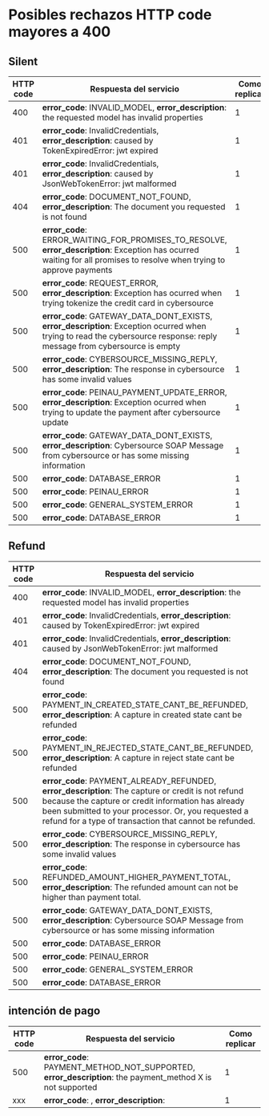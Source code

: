 # Posibles rechazos HTTP code mayores a 400

## Silent

| HTTP code| Respuesta del servicio                   | Como replicar|
| -------- | ---------------------------------------- |-----|
|400 | **error_code**: INVALID_MODEL, **error_description**: the requested model has invalid properties|1|
|401 | **error_code**: InvalidCredentials, **error_description**: caused by TokenExpiredError: jwt expired|1|
|401 | **error_code**: InvalidCredentials, **error_description**: caused by JsonWebTokenError: jwt malformed|1|
|404 | **error_code**: DOCUMENT_NOT_FOUND, **error_description**: The document you requested is not found|1|
| 500  |**error_code**: ERROR_WAITING_FOR_PROMISES_TO_RESOLVE, **error_description**: Exception has ocurred waiting for all promises to resolve when trying to approve payments|1|
| 500 | **error_code**: REQUEST_ERROR, **error_description**: Exception has ocurred when trying tokenize the credit card in cybersource|1|
| 500 | **error_code**: GATEWAY_DATA_DONT_EXISTS, **error_description**: Exception ocurred when trying to read the cybersource response: reply message from cybersource is empty|1|
| 500 | **error_code**: CYBERSOURCE_MISSING_REPLY, **error_description**: The response in cybersource has some invalid values|1|
| 500 | **error_code**: PEINAU_PAYMENT_UPDATE_ERROR, **error_description**: Exception ocurred when trying to update the payment after cybersource update|1|
| 500 | **error_code**: GATEWAY_DATA_DONT_EXISTS, **error_description**: Cybersource SOAP Message from cybersource or has some missing information|1|
|500 | **error_code**: DATABASE_ERROR |1|
|500 | **error_code**: PEINAU_ERROR |1|
|500 | **error_code**: GENERAL_SYSTEM_ERROR |1|
|500 | **error_code**: DATABASE_ERROR |1|

## Refund

| HTTP code| Respuesta del servicio                               |
| -------- | ---------------------------------------- |
|400 | **error_code**: INVALID_MODEL, **error_description**: the requested model has invalid properties|
|401 | **error_code**: InvalidCredentials, **error_description**: caused by TokenExpiredError: jwt expired|
|401 | **error_code**: InvalidCredentials, **error_description**: caused by JsonWebTokenError: jwt malformed|
|404 | **error_code**: DOCUMENT_NOT_FOUND, **error_description**: The document you requested is not found|
| 500  |**error_code**: PAYMENT_IN_CREATED_STATE_CANT_BE_REFUNDED, **error_description**: A capture in created state cant be refunded|
| 500 | **error_code**: PAYMENT_IN_REJECTED_STATE_CANT_BE_REFUNDED, **error_description**: A capture in reject state cant be refunded |
| 500 | **error_code**: PAYMENT_ALREADY_REFUNDED, **error_description**: The capture or credit is not refund because the capture or credit information has already been submitted to your processor. Or, you requested a refund for a type of transaction that cannot be refunded. |
| 500 | **error_code**: CYBERSOURCE_MISSING_REPLY, **error_description**: The response in cybersource has some invalid values|
| 500 | **error_code**: REFUNDED_AMOUNT_HIGHER_PAYMENT_TOTAL, **error_description**: The refunded amount can not be higher than payment total. |
| 500 | **error_code**: GATEWAY_DATA_DONT_EXISTS, **error_description**: Cybersource SOAP Message from cybersource or has some missing information|
|500 | **error_code**: DATABASE_ERROR |
|500 | **error_code**: PEINAU_ERROR |
|500 | **error_code**: GENERAL_SYSTEM_ERROR |
|500 | **error_code**: DATABASE_ERROR |

## intención de pago

| HTTP code| Respuesta del servicio                   | Como replicar|
| -------- | ---------------------------------------- |-----|
|500 | **error_code**: PAYMENT_METHOD_NOT_SUPPORTED, **error_description**: the payment_method X is not supported |1|
|xxx | **error_code**: , **error_description**: |1|

